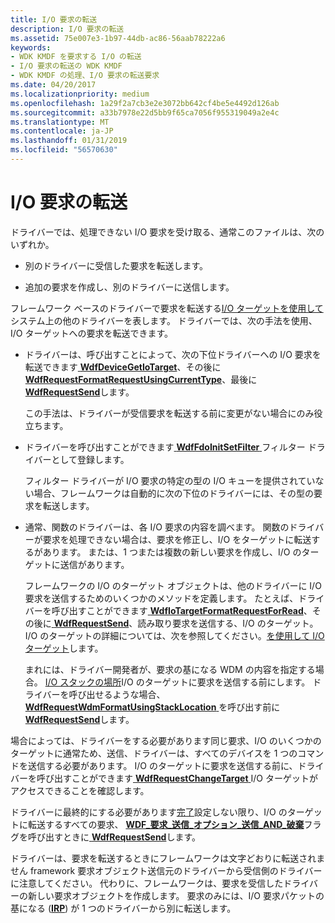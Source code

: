 ```yaml
---
title: I/O 要求の転送
description: I/O 要求の転送
ms.assetid: 75e007e3-1b97-44db-ac86-56aab78222a6
keywords:
- WDK KMDF を要求する I/O の転送
- I/O 要求の転送の WDK KMDF
- WDK KMDF の処理、I/O 要求の転送要求
ms.date: 04/20/2017
ms.localizationpriority: medium
ms.openlocfilehash: 1a29f2a7cb3e2e3072bb642cf4be5e4492d126ab
ms.sourcegitcommit: a33b7978e22d5bb9f65ca7056f955319049a2e4c
ms.translationtype: MT
ms.contentlocale: ja-JP
ms.lasthandoff: 01/31/2019
ms.locfileid: "56570630"
---
```

# <a name="forwarding-io-requests"></a>I/O 要求の転送





ドライバーでは、処理できない I/O 要求を受け取る、通常このファイルは、次のいずれか。

-   別のドライバーに受信した要求を転送します。

-   追加の要求を作成し、別のドライバーに送信します。

フレームワーク ベースのドライバーで要求を転送する[I/O ターゲットを使用して](using-i-o-targets.md)システム上の他のドライバーを表します。 ドライバーでは、次の手法を使用、I/O ターゲットへの要求を転送できます。

-   ドライバーは、呼び出すことによって、次の下位ドライバーへの I/O 要求を転送できます[ **WdfDeviceGetIoTarget**](https://msdn.microsoft.com/library/windows/hardware/ff546017)、その後に[ **WdfRequestFormatRequestUsingCurrentType**](https://msdn.microsoft.com/library/windows/hardware/ff549955)、最後に[ **WdfRequestSend**](https://msdn.microsoft.com/library/windows/hardware/ff550027)します。

    この手法は、ドライバーが受信要求を転送する前に変更がない場合にのみ役立ちます。

-   ドライバーを呼び出すことができます[ **WdfFdoInitSetFilter** ](https://msdn.microsoft.com/library/windows/hardware/ff547273)フィルター ドライバーとして登録します。

    フィルター ドライバーが I/O 要求の特定の型の I/O キューを提供されていない場合、フレームワークは自動的に次の下位のドライバーには、その型の要求を転送します。

-   通常、関数のドライバーは、各 I/O 要求の内容を調べます。 関数のドライバーが要求を処理できない場合は、要求を修正し、I/O をターゲットに転送するがあります。 または、1 つまたは複数の新しい要求を作成し、I/O のターゲットに送信があります。

    フレームワークの I/O のターゲット オブジェクトは、他のドライバーに I/O 要求を送信するためのいくつかのメソッドを定義します。 たとえば、ドライバーを呼び出すことができます[ **WdfIoTargetFormatRequestForRead**](https://msdn.microsoft.com/library/windows/hardware/ff548612)、その後に[ **WdfRequestSend**](https://msdn.microsoft.com/library/windows/hardware/ff550027)、読み取り要求を送信する、I/O のターゲット。 I/O のターゲットの詳細については、次を参照してください。[を使用して I/O ターゲット](using-i-o-targets.md)します。

    まれには、ドライバー開発者が、要求の基になる WDM の内容を指定する場合。 [I/O スタックの場所](https://msdn.microsoft.com/library/windows/hardware/ff551821)I/O のターゲットに要求を送信する前にします。 ドライバーを呼び出せるような場合、 [ **WdfRequestWdmFormatUsingStackLocation** ](https://msdn.microsoft.com/library/windows/hardware/ff550036)を呼び出す前に[ **WdfRequestSend**](https://msdn.microsoft.com/library/windows/hardware/ff550027)します。

場合によっては、ドライバーをする必要があります同じ要求、I/O のいくつかのターゲットに通常ため、送信、ドライバーは、すべてのデバイスを 1 つのコマンドを送信する必要があります。 I/O のターゲットに要求を送信する前に、ドライバーを呼び出すことができます[ **WdfRequestChangeTarget** ](https://msdn.microsoft.com/library/windows/hardware/ff549943) I/O ターゲットがアクセスできることを確認します。

ドライバーに最終的にする必要があります[完了](completing-i-o-requests.md)設定しない限り、I/O のターゲットに転送するすべての要求、 [ **WDF\_要求\_送信\_オプション\_送信\_AND\_破棄**](https://msdn.microsoft.com/library/windows/hardware/ff552493)フラグを呼び出すときに[ **WdfRequestSend**](https://msdn.microsoft.com/library/windows/hardware/ff550027)します。

ドライバーは、要求を転送するときにフレームワークは文字どおりに転送されません framework 要求オブジェクト送信元のドライバーから受信側のドライバーに注意してください。 代わりに、フレームワークは、要求を受信したドライバーの新しい要求オブジェクトを作成します。 要求のみには、I/O 要求パケットの基になる ([**IRP**](https://msdn.microsoft.com/library/windows/hardware/ff550694)) が 1 つのドライバーから別に転送します。

 

 






